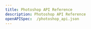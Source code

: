 ```yaml
---
title: Photoshop API Reference
description: Photoshop API Reference
openAPISpec:  /photoshop_api.json
--- 
```

